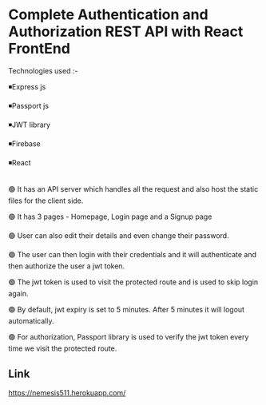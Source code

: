 # Complete Authentication and Authorization REST API with React FrontEnd 
  
  Technologies used :-
  
  ◾Express js
  
  ◾Passport js 
  
  ◾JWT library
  
  ◾Firebase
  
  ◾React
  
  ##
  
  🟢 It has an API server which handles all the request and also host the static files for the client side.
   
  🟢 It has 3 pages - Homepage, Login page and a Signup page
  
  🟢 User can also edit their details and even change their password.
  
  🟢 The user can then login with their credentials and it will authenticate and then authorize the user a jwt token.
  
  🟢 The jwt token is used to visit the protected route and is used to skip login again.
  
  🟢 By default, jwt expiry is set to 5 minutes. After 5 minutes it will logout automatically.
  
  🟢 For authorization, Passport library is used to verify the jwt token every time we visit the protected route.
 
 
## Link 
https://nemesis511.herokuapp.com/
